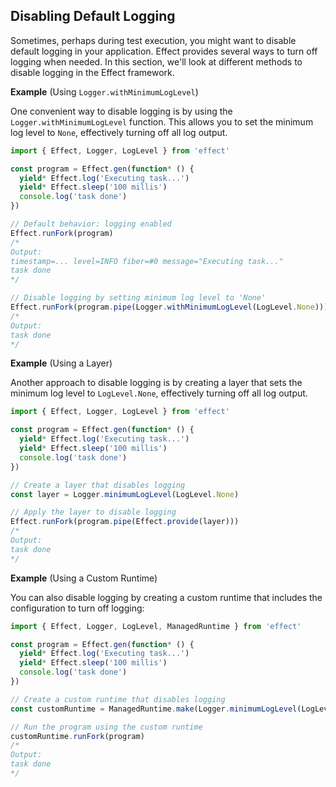 ## Disabling Default Logging

Sometimes, perhaps during test execution, you might want to disable default logging in your application. Effect provides several ways to turn off logging when needed. In this section, we'll look at different methods to disable logging in the Effect framework.

**Example** (Using `Logger.withMinimumLogLevel`)

One convenient way to disable logging is by using the `Logger.withMinimumLogLevel` function. This allows you to set the minimum log level to `None`, effectively turning off all log output.

```ts twoslash
import { Effect, Logger, LogLevel } from 'effect'

const program = Effect.gen(function* () {
  yield* Effect.log('Executing task...')
  yield* Effect.sleep('100 millis')
  console.log('task done')
})

// Default behavior: logging enabled
Effect.runFork(program)
/*
Output:
timestamp=... level=INFO fiber=#0 message="Executing task..."
task done
*/

// Disable logging by setting minimum log level to 'None'
Effect.runFork(program.pipe(Logger.withMinimumLogLevel(LogLevel.None)))
/*
Output:
task done
*/
```

**Example** (Using a Layer)

Another approach to disable logging is by creating a layer that sets the minimum log level to `LogLevel.None`, effectively turning off all log output.

```ts twoslash
import { Effect, Logger, LogLevel } from 'effect'

const program = Effect.gen(function* () {
  yield* Effect.log('Executing task...')
  yield* Effect.sleep('100 millis')
  console.log('task done')
})

// Create a layer that disables logging
const layer = Logger.minimumLogLevel(LogLevel.None)

// Apply the layer to disable logging
Effect.runFork(program.pipe(Effect.provide(layer)))
/*
Output:
task done
*/
```

**Example** (Using a Custom Runtime)

You can also disable logging by creating a custom runtime that includes the configuration to turn off logging:

```ts twoslash
import { Effect, Logger, LogLevel, ManagedRuntime } from 'effect'

const program = Effect.gen(function* () {
  yield* Effect.log('Executing task...')
  yield* Effect.sleep('100 millis')
  console.log('task done')
})

// Create a custom runtime that disables logging
const customRuntime = ManagedRuntime.make(Logger.minimumLogLevel(LogLevel.None))

// Run the program using the custom runtime
customRuntime.runFork(program)
/*
Output:
task done
*/
```
